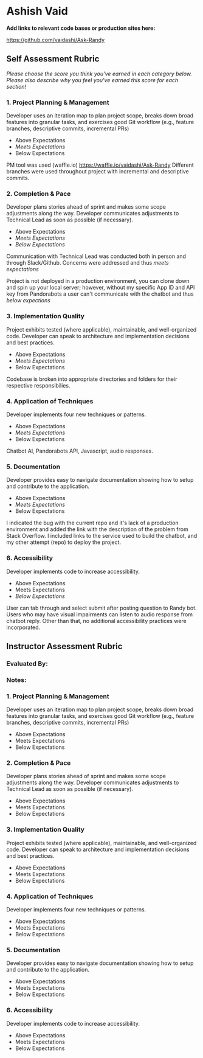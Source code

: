 # Ashish Vaid

**Add links to relevant code bases or production sites here:**

https://github.com/vaidashi/Ask-Randy

Self Assessment Rubric
------------

_Please choose the score you think you've earned in each category below. Please also describe why you feel you've earned this score for each section!_

### 1. Project Planning & Management

Developer uses an iteration map to plan project scope, breaks down broad features into granular tasks, and exercises good Git workflow (e.g., feature branches, descriptive commits, incremental PRs)

- Above Expectations
- _Meets Expectations_
- Below Expectations

PM tool was used (waffle.io) https://waffle.io/vaidashi/Ask-Randy
Different branches were used throughout project with incremental and descriptive commits.

### 2. Completion & Pace

Developer plans stories ahead of sprint and makes some scope adjustments along the way. Developer communicates adjustments to Technical Lead as soon as possible (if necessary).

- Above Expectations
- _Meets Expectations_
- _Below Expectations_

Communication with Technical Lead was conducted both in person and through Slack/Github. Concerns were addressed and thus _meets expectations_

Project is not deployed in a production environment, you can clone down and spin up your local server; however, without my specific App ID and API key from Pandorabots a user can't communicate with the chatbot and thus _below expections_

### 3. Implementation Quality

Project exhibits tested (where applicable), maintainable, and well-organized code. Developer can speak to architecture and implementation decisions and best practices.

- Above Expectations
- _Meets Expectations_
- Below Expectations

Codebase is broken into appropriate directories and folders for their respective responsibilies.

### 4. Application of Techniques

Developer implements four new techniques or patterns.

- Above Expectations
- _Meets Expectations_
- Below Expectations

Chatbot AI, Pandorabots API, Javascript, audio responses.

### 5. Documentation

Developer provides easy to navigate documentation showing how to setup and contribute to the application.

- Above Expectations
- _Meets Expectations_
- Below Expectations

I indicated the bug with the current repo and it's lack of a production environment and added the link with the description of the problem from Stack Overflow. I included links to the service used to build the chatbot, and my other attempt (repo) to deploy the project.

### 6. Accessibility

Developer implements code to increase accessibility.

- Above Expectations
- Meets Expectations
- _Below Expectations_

User can tab through and select submit after posting question to Randy bot. Users who may have visual impairments can listen to audio response from chatbot reply. Other than that, no additional accessibility practices were incorporated.



Instructor Assessment Rubric
------------

### Evaluated By:

### Notes:

### 1. Project Planning & Management

Developer uses an iteration map to plan project scope, breaks down broad features into granular tasks, and exercises good Git workflow (e.g., feature branches, descriptive commits, incremental PRs)

- Above Expectations
- Meets Expectations
- Below Expectations

### 2. Completion & Pace

Developer plans stories ahead of sprint and makes some scope adjustments along the way. Developer communicates adjustments to Technical Lead as soon as possible (if necessary).

- Above Expectations
- Meets Expectations
- Below Expectations

### 3. Implementation Quality

Project exhibits tested (where applicable), maintainable, and well-organized code. Developer can speak to architecture and implementation decisions and best practices.

- Above Expectations
- Meets Expectations
- Below Expectations

### 4. Application of Techniques

Developer implements four new techniques or patterns.

- Above Expectations
- Meets Expectations
- Below Expectations

### 5. Documentation

Developer provides easy to navigate documentation showing how to setup and contribute to the application.

- Above Expectations
- Meets Expectations
- Below Expectations

### 6. Accessibility

Developer implements code to increase accessibility.

- Above Expectations
- Meets Expectations
- Below Expectations
